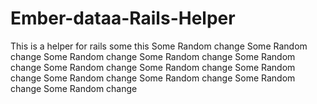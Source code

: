 Ember-dataa-Rails-Helper
========================

This is a helper for rails
some this
Some Random change
Some Random change
Some Random change
Some Random change
Some Random change
Some Random change
Some Random change
Some Random change
Some Random change
Some Random change
Some Random change
Some Random change
